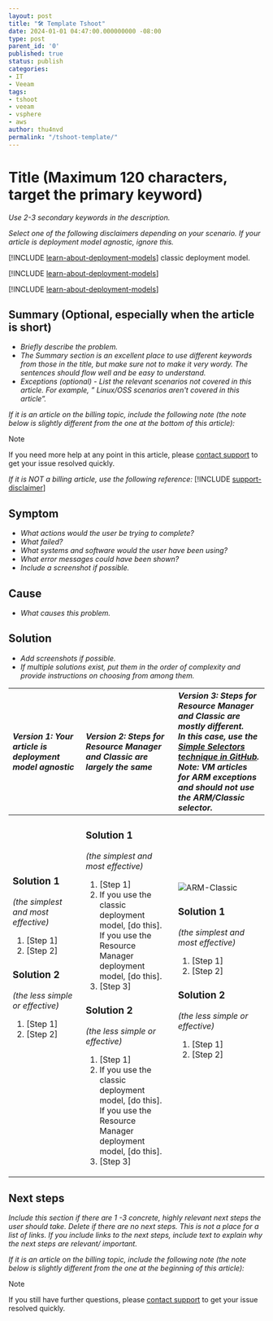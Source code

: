 ```yaml
---
layout: post
title: "🛠 Template Tshoot"
date: 2024-01-01 04:47:00.000000000 -08:00
type: post
parent_id: '0'
published: true
status: publish
categories:
- IT
- Veeam
tags:
- tshoot
- veeam
- vsphere
- aws
author: thu4nvd
permalink: "/tshoot-template/"
---
```


# Title (Maximum 120 characters, target the primary keyword)
*Use 2-3 secondary keywords in the description.*

*Select one of the following disclaimers depending on your scenario. If your article is deployment model agnostic, ignore this.*

[!INCLUDE [learn-about-deployment-models](../../includes/learn-about-deployment-models-rm-include.md)] classic deployment model.

[!INCLUDE [learn-about-deployment-models](../../includes/learn-about-deployment-models-classic-include.md)]

[!INCLUDE [learn-about-deployment-models](../../learn-about-deployment-models-both-include.md)]

## Summary (Optional, especially when the article is short)
* *Briefly describe the problem.*
* *The Summary section is an excellent place to use different keywords from those in the title, but make sure not to make it very wordy. The sentences should flow well and be easy to understand.*
* *Exceptions (optional) - List the relevant scenarios not covered in this article. For example, ” Linux/OSS scenarios aren't covered in this article”.*

*If it is an article on the billing topic, include the following note (the note below is slightly different from the one at the bottom of this article):*

> [!NOTE]
> If you need more help at any point in this article, please [contact support](https://portal.azure.com/?#blade/Microsoft_Azure_Support/HelpAndSupportBlade) to get your issue resolved quickly.
> 
> 

*If it is NOT a billing article, use the following reference:*
[!INCLUDE [support-disclaimer](../../includes/support-disclaimer.md)]

## Symptom
* *What actions would the user be trying to complete?*
* *What failed?*
* *What systems and software would the user have been using?*
* *What error messages could have been shown?*
* *Include a screenshot if possible.*

## Cause
* *What causes this problem.*

## Solution
* *Add screenshots if possible.*
* *If multiple solutions exist, put them in the order of complexity and provide instructions on choosing from among them.*

| <em>Version 1: Your article is deployment model agnostic</em> | <em>Version 2: Steps for Resource Manager and Classic are largely the same</em> | <em>Version 3: Steps for Resource Manager and Classic are mostly different. <br />In this case, use the <a href="https://github.com/Azure/azure-content-pr/blob/master/contributor-guide/custom-markdown-extensions.md#simple-selectors">Simple Selectors technique in GitHub</a>. <br />Note: VM articles for ARM exceptions and should not use the ARM/Classic selector.</em> |
|:--- |:--- |:--- |
| <p><h3>Solution 1</h3><em>(the simplest and most effective)</em></p><ol><li>[Step 1]</li><li>[Step 2]</li></ol><p><h3>Solution 2</h3><em>(the less simple or effective)</em></p><ol><li>[Step 1]</li><li>[Step 2]</li></ol><br /><br /><br /><br /><br /><br /><br /><br /> |<p><h3>Solution 1</h3><em>(the simplest and most effective)</em></p><ol><li>[Step 1]</li><li>If you use the classic deployment model, [do this].<br />If you use the Resource Manager deployment model, [do this].</li><li>[Step 3]</li></ol><p><h3>Solution 2</h3><em>(the less simple or effective)</em></p><ol><li>[Step 1]</li><li>If you use the classic deployment model, [do this].<br />If you use the Resource Manager deployment model, [do this].</li><li>[Step 3]</li></ol> |<img src="media/markdown-template-for-support-articles-symptom-cause-resolution/rm-classic.png" alt="ARM-Classic"><p><h3>Solution 1</h3><em>(the simplest and most effective)</em></p><ol><li>[Step 1]</li><li>[Step 2]</li></ol><p><h3>Solution 2</h3><em>(the less simple or effective)</em></p><ol><li>[Step 1]</li><li>[Step 2]</li></ol><br /><br /><br /><br /> |

## Next steps
*Include this section if there are 1 -3 concrete, highly relevant next steps the user should take. Delete if there are no next steps. This is not a place for a list of links. If you include links to the next steps, include text to explain why the next steps are relevant/ important.*

*If it is an article on the billing topic, include the following note (the note below is slightly different from the one at the beginning of this article):*

> [!NOTE]
> If you still have further questions, please [contact support](https://portal.azure.com/?#blade/Microsoft_Azure_Support/HelpAndSupportBlade) to get your issue resolved quickly.
> 
> 